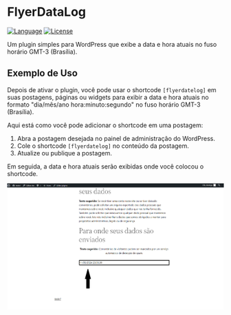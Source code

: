 # FlyerDataLog

[![Language](https://img.shields.io/badge/language-PHP-blue.svg?style=flat-square)](https://www.php.net/)
[![License](https://img.shields.io/badge/license-GPLv2%20or%20later-green)](https://www.gnu.org/licenses/gpl-2.0.html)

Um plugin simples para WordPress que exibe a data e hora atuais no fuso horário GMT-3 (Brasília).

## Exemplo de Uso

Depois de ativar o plugin, você pode usar o shortcode `[flyerdatelog]` em suas postagens, páginas ou widgets para exibir a data e hora atuais no formato "dia/mês/ano hora:minuto:segundo" no fuso horário GMT-3 (Brasília).

Aqui está como você pode adicionar o shortcode em uma postagem:

1. Abra a postagem desejada no painel de administração do WordPress.
2. Cole o shortcode `[flyerdatelog]` no conteúdo da postagem.
3. Atualize ou publique a postagem.

Em seguida, a data e hora atuais serão exibidas onde você colocou o shortcode.

![Exemplo de Uso do Shortcode em uma Postagem](teste-do-plugin.png)

